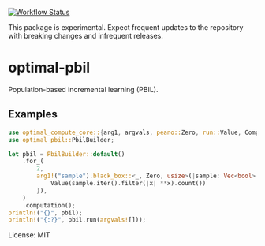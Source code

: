 [![Workflow Status](https://github.com/justinlovinger/optimal-rs/workflows/build/badge.svg)](https://github.com/justinlovinger/optimal-rs/actions?query=workflow%3A%22build%22)

This package is experimental.
Expect frequent updates to the repository
with breaking changes
and infrequent releases.

# optimal-pbil

Population-based incremental learning (PBIL).

## Examples

```rust
use optimal_compute_core::{arg1, argvals, peano::Zero, run::Value, Computation, Run};
use optimal_pbil::PbilBuilder;

let pbil = PbilBuilder::default()
    .for_(
        2,
        arg1!("sample").black_box::<_, Zero, usize>(|sample: Vec<bool>| {
            Value(sample.iter().filter(|x| **x).count())
        }),
    )
    .computation();
println!("{}", pbil);
println!("{:?}", pbil.run(argvals![]));
```

License: MIT
